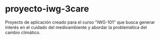 # proyecto-iwg-3care
Proyecto de aplicación creado para el curso "IWG-101" que busca generar interés en el cuidado del medioambiente y abordar la problemática del cambio climático.
